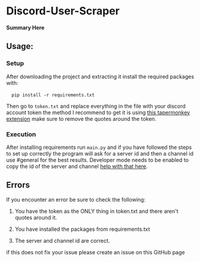 # Discord-User-Scraper

**Summary Here**

## Usage:

### Setup

After downloading the project and extracting it install the required packages with:

&ensp;&ensp;`pip install -r requirements.txt`

Then go to `token.txt` and replace everything in the file with your discord account token the method I recommend to get it is using [this tapermonkey extension](https://github.com/FOCI-DEV/Get-Discord-Token) make sure to remove the quotes around the token.

### Execution

After installing requirements run `main.py` and if you have followed the steps to set up correctly the program will ask for a server id and then a channel id use #general for the best results. Developer mode needs to be enabled to copy the id of the server and channel [help with that here](https://www.alphr.com/discord-find-server-id/).

## Errors

If you encounter an error be sure to check the following:

1. You have the token as the ONLY thing in token.txt and there aren't quotes around it.

2. You have installed the packages from requirements.txt

3. The server and channel id are correct.

if this does not fix your issue please create an issue on this GitHub page
